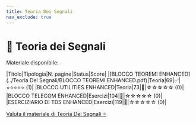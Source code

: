```yaml
---
title: Teoria Dei Segnali
nav_exclude: true
---
```


# 📘 Teoria dei Segnali


Materiale disponibile:

|Titolo|Tipologia|N. pagine|Status|Score|
|[BLOCCO TEOREMI ENHANCED](../Teoria Dei Segnali/BLOCCO TEOREMI ENHANCED.pdf)|Teoria|69|✅|⭐⭐⭐⭐⭐ (1)|
|BLOCCO UTILITIES ENHANCED|Teoria|73|🔄|☆☆☆☆☆ (0)|
|BLOCCO TELECOM ENHANCED|Esercizi|104|🔄|☆☆☆☆☆ (0)|
|ESERCIZIARIO DI TDS ENHANCED|Esercizi|119|🔄|☆☆☆☆☆ (0)|

<a href="https://docs.google.com/forms/d/e/1FAIpQLSdtodu3VPHwG825FNluwVazuPSc_mzX1lgQC1v22RndIOVhaQ/viewform" target="_blank" rel="noopener noreferrer">
  Valuta il materiale di Teoria Dei Segnali ⭐
</a>

